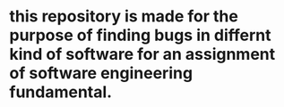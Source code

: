 # this repository is made for the purpose of finding bugs in differnt kind of software for an assignment of software engineering fundamental. 
